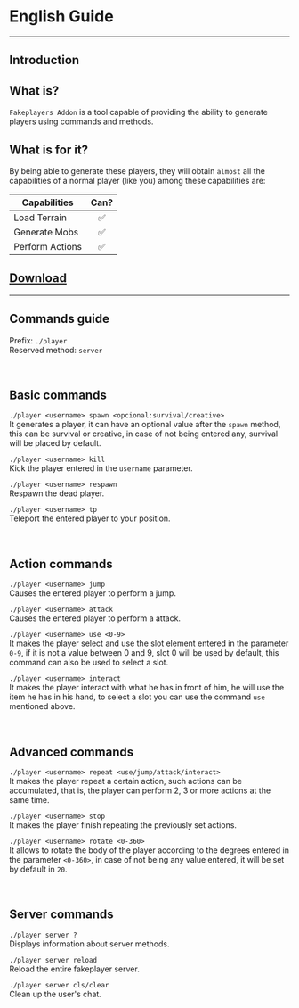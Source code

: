 # English Guide
---
## Introduction

## What is?
`Fakeplayers Addon` is a tool capable of providing the ability to generate players using commands and methods.

## What is for it?
By being able to generate these players, they will obtain `almost` all the capabilities of a normal player (like you) among these capabilities are:

|    Capabilities    |   Can?   |
| -----------        | :------: |
| Load Terrain       |    ✅    |
| Generate Mobs      |    ✅    |
| Perform Actions    |    ✅    |

## [Download](https://www.mediafire.com/file/qsf0xswv7duzgi3/Fakeplayer_1.19.80.mcpack/file)

---
## Commands guide

Prefix: `./player` <br>
Reserved method: `server`

<br>

## Basic commands
`./player <username> spawn <opcional:survival/creative>` <br>
It generates a player, it can have an optional value after the `spawn` method, this can be survival or creative, in case of not being entered any, survival will be placed by default.

`./player <username> kill` <br>
Kick the player entered in the `username` parameter.

`./player <username> respawn` <br>
Respawn the dead player.

`./player <username> tp` <br>
Teleport the entered player to your position.

<br>

## Action commands
`./player <username> jump` <br>
Causes the entered player to perform a jump.

`./player <username> attack` <br>
Causes the entered player to perform a attack.

`./player <username> use <0-9>` <br>
It makes the player select and use the slot element entered in the parameter `0-9`, if it is not a value between 0 and 9, slot 0 will be used by default, this command can also be used to select a slot.

`./player <username> interact` <br>
It makes the player interact with what he has in front of him, he will use the item he has in his hand, to select a slot you can use the command `use` mentioned above.

<br>

## Advanced commands
`./player <username> repeat <use/jump/attack/interact>` <br>
It makes the player repeat a certain action, such actions can be accumulated, that is, the player can perform 2, 3 or more actions at the same time.

`./player <username> stop` <br>
It makes the player finish repeating the previously set actions.

`./player <username> rotate <0-360>` <br>
It allows to rotate the body of the player according to the degrees entered in the parameter `<0-360>`, in case of not being any value entered, it will be set by default in `20`.

<br>

## Server commands
`./player server ?` <br>
Displays information about server methods.

`./player server reload` <br>
Reload the entire fakeplayer server.

`./player server cls/clear` <br>
Clean up the user's chat.

